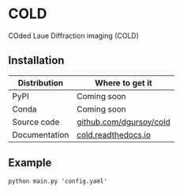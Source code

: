 # COLD

COded Laue Diffraction imaging (COLD)

## Installation

| Distribution   | Where to get it                                            |
| -------------- | ---------------------------------------------------------- |
| PyPI           | Coming soon                                                |
| Conda          | Coming soon                                                |
| Source code    | [github.com/dgursoy/cold](https://github.com/dgursoy/cold) |
| Documentation  | [cold.readthedocs.io](https://cold.readthedocs.io)         |

## Example

```
python main.py 'config.yaml'
```
